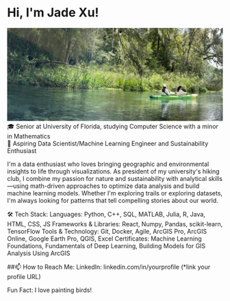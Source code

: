 # Hi, I'm Jade Xu!

![My partner and I kayaking](IMG_5739.jpg)
🎓 Senior at University of Florida, studying Computer Science with a minor in Mathematics <br>
🔭 Aspiring Data Scientist/Machine Learning Engineer and Sustainability Enthusiast

I'm a data enthusiast who loves bringing geographic and environmental insights to life through visualizations. As president of my university's hiking club, I combine my passion for nature and sustainability with analytical skills—using math-driven approaches to optimize data analysis and build machine learning models. Whether I'm exploring trails or exploring datasets, I'm always looking for patterns that tell compelling stories about our world.


🛠 Tech Stack:
Languages: Python, C++, SQL, MATLAB, Julia, R, Java, HTML, CSS, JS
Frameworks & Libraries: React, Numpy, Pandas, scikit-learn, TensorFlow
Tools & Technology: Git, Docker, Agile, ArcGIS Pro, ArcGIS Online, Google Earth Pro, QGIS, Excel
Certificates: Machine Learning Foundations, Fundamentals of Deep Learning, Building Models for GIS Analysis Using ArcGIS
 

##📫 How to Reach Me:
LinkedIn: linkedin.com/in/yourprofile (*link your profile URL)
 

Fun Fact:
I love painting birds!
